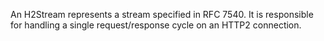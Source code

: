 An H2Stream represents a stream specified in RFC 7540. It is responsible for handling a single request/response cycle on an HTTP2 connection.